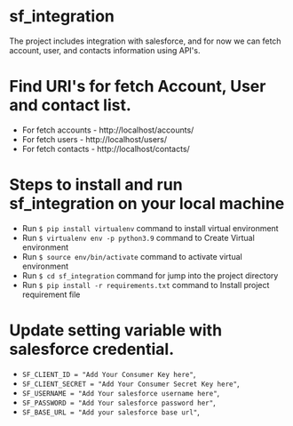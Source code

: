 # sf_integration

The project includes integration with salesforce, and for now we can fetch account, user, and contacts
information using API's.


# Find URl's for fetch Account, User and contact list.

* For fetch accounts - http://localhost/accounts/
* For fetch users - http://localhost/users/
* For fetch contacts - http://localhost/contacts/


# Steps to install and run sf_integration on your local machine
* Run `$ pip install virtualenv` command to install virtual environment
* Run `$ virtualenv env -p python3.9` command to Create Virtual environment
* Run `$ source env/bin/activate` command to activate virtual environment
* Run `$ cd sf_integration` command for jump into the project directory
* Run `$ pip install -r requirements.txt` command to Install project requirement file


# Update setting variable with salesforce credential.

* `SF_CLIENT_ID = "Add Your Consumer Key here"`,
* `SF_CLIENT_SECRET = "Add Your Consumer Secret Key here"`,
* `SF_USERNAME = "Add Your salesforce username here"`,
* `SF_PASSWORD = "Add Your salesforce password her"`,
* `SF_BASE_URL = "Add your salesforce base url"`,